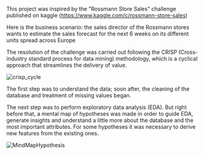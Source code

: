 This project was inspired by the "Rossmann Store Sales" challenge published on kaggle (https://www.kaggle.com/c/rossmann-store-sales)

Here is the business scenario: the sales director of the Rossmann stores wants to estimate the sales forecast for the next 6 weeks on its different units spread across Europe 

The resolution of the challenge was carried out following the CRISP (Cross-industry standard process for data mining) methodology, which is a cyclical approach that streamlines the delivery of value.

![crisp_cycle](https://user-images.githubusercontent.com/64495168/129497981-af76eb30-b6f3-4ede-a12e-b0dfdc4ca4a0.png)

The first step was to understand the data; soon after, the cleaning of the database and treatment of missing values began.

The next step was to perform exploratory data analysis (EDA). But right before that, a mental map of hypotheses was made in order to guide EDA, generate insights and understand a little more about the database and the most important attributes. For some hypotheses it was necessary to derive new features from the existing ones.

![MindMapHypothesis](https://user-images.githubusercontent.com/64495168/129498190-589e0307-4c29-4dd6-b966-52e2b8f8b874.png)

